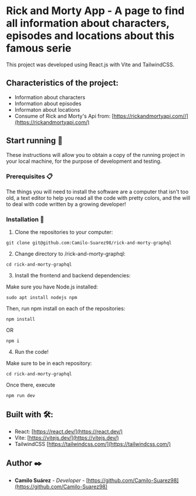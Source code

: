 # Rick and Morty App - A page to find all information about characters, episodes and locations about this famous serie

This project was developed using React.js with Vite and TailwindCSS.

## Characteristics of the project:
- Information about characters
- Information about episodes
- Informaton about locations
- Consume of Rick and Morty's Api from: [https://rickandmortyapi.com//](https://rickandmortyapi.com/)

## Start running 🚀

These instructions will allow you to obtain a copy of the running project in your local machine, for the purpose of development and testing.

### Prerequisites 📋

The things you will need to install the software are a computer that isn't too old, a text editor to help you read all the code with pretty colors, and the will to deal with code written by a growing developer!

### Installation 🔧

1. Clone the repositories to your computer:
```
git clone git@github.com:Camilo-Suarez98/rick-and-morty-graphql
```

2. Change directory to /rick-and-morty-graphql:
```
cd rick-and-morty-graphql
```

3. Install the frontend and backend dependencies:

Make sure you have Node.js installed:
```
sudo apt install nodejs npm
```

Then, run npm install on each of the repositories:
```
npm install
```
OR
```
npm i
```

4. Run the code!

Make sure to be in each repository:
```
cd rick-and-morty-graphql
```

Once there, execute
```
npm run dev
```

## Built with 🛠️:

- React: [https://react.dev/](https://react.dev/)
- Vite: [https://vitejs.dev/](https://vitejs.dev/)
- TailwindCSS [https://tailwindcss.com/](https://tailwindcss.com/)

## Author ✒️

- **Camilo Suárez** - _Developer_ - [https://github.com/Camilo-Suarez98](https://github.com/Camilo-Suarez98)